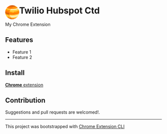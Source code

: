 # <img src="public/icons/icon_48.png" width="45" align="left"> Twilio Hubspot Ctd

My Chrome Extension

## Features

- Feature 1
- Feature 2

## Install

[**Chrome** extension]()

## Contribution

Suggestions and pull requests are welcomed!.

---

This project was bootstrapped with [Chrome Extension CLI](https://github.com/dutiyesh/chrome-extension-cli)

